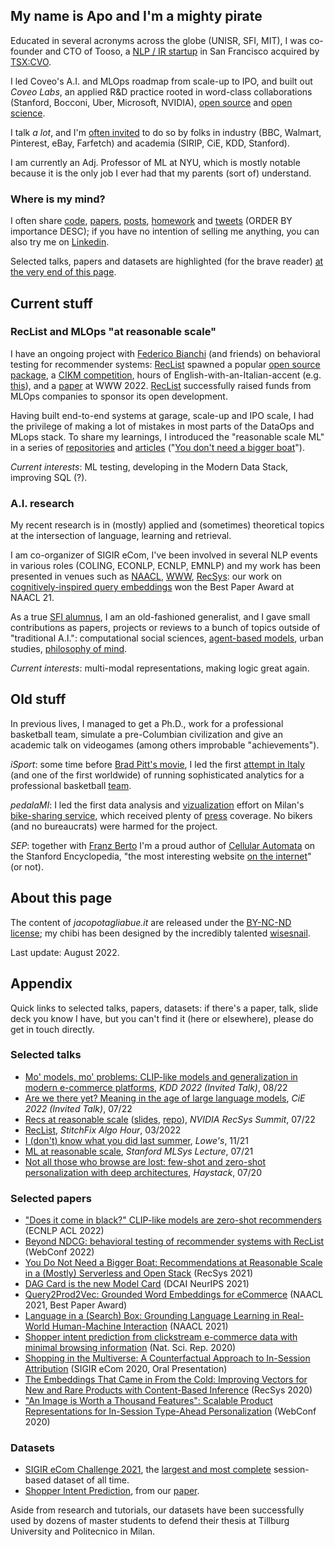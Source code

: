 ## My name is Apo and I'm a mighty pirate

Educated in several acronyms across the globe (UNISR, SFI, MIT), I was co-founder and CTO of Tooso, a [NLP / IR startup](https://www.gartner.com/en/documents/3913700/cool-vendors-in-digital-commerce) in San Francisco acquired by [TSX:CVO](https://www.coveo.com/en/company/news-releases/2019/coveo-acquires-tooso). 

I led Coveo's A.I. and MLOps roadmap from scale-up to IPO, and built out _Coveo Labs_, an applied R&D practice rooted in word-class collaborations (Stanford, Bocconi, Uber, Microsoft, NVIDIA), [open source](https://github.com/jacopotagliabue) and [open science](https://github.com/coveooss/SIGIR-ecom-data-challenge).

I talk _a lot_, and I'm [often invited](#appendix) to do so by folks in industry (BBC, Walmart, Pinterest, eBay, Farfetch) and academia (SIRIP, CiE, KDD, Stanford).

I am currently an Adj. Professor of ML at NYU, which is mostly notable because it is the only job I ever had that my parents (sort of) understand.

### Where is my mind?

I often share [code](https://github.com/jacopotagliabue), [papers](https://scholar.google.com/citations?user=NDX19U0AAAAJ&hl=en), [posts](https://medium.com/@jacopotagliabue), [homework](https://github.com/jacopotagliabue/FREE_7773) and [tweets](https://twitter.com/jacopotagliabue) (ORDER BY importance DESC); if you have no intention of selling me anything, you can also try me on [Linkedin](https://www.linkedin.com/in/jacopotagliabue/).

Selected talks, papers and datasets are highlighted (for the brave reader) [at the very end of this page](#appendix).

## Current stuff

### RecList and MLOps "at reasonable scale"

I have an ongoing project with [Federico Bianchi](https://federicobianchi.io/) (and friends) on behavioral testing for recommender systems: [RecList](http://reclist.io/) spawned a popular [open source package](https://github.com/jacopotagliabue/reclist), a [CIKM competition](https://reclist.io/cikm2022-cup/), hours of English-with-an-Italian-accent (e.g. [this](https://www.youtube.com/watch?v=cAlJYxFYA04)), and a [paper](https://arxiv.org/abs/2111.09963) at WWW 2022. [RecList](http://reclist.io/) successfully raised funds from MLOps companies to sponsor its open development.

Having built end-to-end systems at garage, scale-up and IPO scale, I had the privilege of making a lot of mistakes in most parts of the DataOps and MLops stack. To share my learnings, I introduced the "reasonable scale ML" in a series of [repositories](https://github.com/jacopotagliabue/recs-at-resonable-scale) and [articles](https://towardsdatascience.com/tagged/mlops-without-much-ops) ("[You don't need a bigger boat](https://github.com/jacopotagliabue/you-dont-need-a-bigger-boat)").

_Current interests_: ML testing, developing in the Modern Data Stack, improving SQL (?). 

### A.I. research

My recent research is in (mostly) applied and (sometimes) theoretical topics at the intersection of language, learning and retrieval. 

I am co-organizer of SIGIR eCom, I've been involved in several NLP events in various roles (COLING, ECONLP, ECNLP, EMNLP) and my work has been presented in venues such as [NAACL](https://aclanthology.org/2021.naacl-main.348/), [WWW](https://arxiv.org/abs/2111.09963), [RecSys](https://dl.acm.org/doi/10.1145/3383313.3411477): our work on [cognitively-inspired query embeddings](https://aclanthology.org/2021.naacl-industry.20/) won the Best Paper Award at NAACL 21.

As a true [SFI alumnus](https://www.santafe.edu/engage/learn/alumni/jacopo-tagliabue), I am an old-fashioned generalist, and I gave small contributions as papers, projects or reviews to a bunch of topics outside of "traditional A.I.": computational social sciences, [agent-based models](https://appliednetsci.springeropen.com/articles/10.1007/s41109-017-0029-0), urban studies, [philosophy of mind](https://link.springer.com/article/10.1007/s11023-013-9332-4).

_Current interests_: multi-modal representations, making logic great again.

## Old stuff

In previous lives, I managed to get a Ph.D., work for a professional basketball team, simulate a pre-Columbian civilization and give an academic talk on videogames (among others improbable "achievements").

_iSport_: some time before [Brad Pitt's movie](https://en.wikipedia.org/wiki/Moneyball_(film)), I led the first [attempt in Italy](public/isport_gazzetta.pdf) (and one of the first worldwide) of running sophisticated analytics for a professional basketball [team](http://www.olimpiamilano.com/en/).

_pedalaMI_: I led the first data analysis and [vizualization](https://vimeo.com/74664341) effort on Milan's [bike-sharing service](public/PedalaMi.pdf), which received plenty of [press](http://milano.corriere.it/milano/notizie/cronaca/13_settembre_18/ciclobby-censimento-biciclette-mobilita-sostenibile-2223163930809.shtml) coverage. No bikers (and no bureaucrats) were harmed for the project.

_SEP_: together with [Franz Berto](https://www.st-andrews.ac.uk/philosophy/people/fb96) I'm a proud author of [Cellular Automata](https://plato.stanford.edu/entries/cellular-automata/) on the Stanford Encyclopedia, "the most interesting website [on the internet](https://qz.com/480741/this-free-online-encyclopedia-has-achieved-what-wikipedia-can-only-dream-of/)" (or not).

## About this page

The content of _jacopotagliabue.it_ are released under the [BY-NC-ND license](https://creativecommons.org/licenses/by-nc-nd/3.0/); my chibi has been designed by the incredibly talented [wisesnail](https://www.instagram.com/wisesnail/?hl=en). 

Last update: August 2022. 

## Appendix

Quick links to selected talks, papers, datasets: if there's a paper, talk, slide deck you know I have, but you can't find it (here or elsewhere), please do get in touch directly.

### Selected talks

* [Mo' models, mo' problems: CLIP-like models and generalization in modern e-commerce platforms](public/kdd_final_2022_keynote.pdf), _KDD 2022 (Invited Talk)_, 08/22
* [Are we there yet? Meaning in the age of large language models](public/are_we_there_yet.pdf), _CiE 2022 (Invited Talk)_, 07/22
* [Recs at reasonable scale](https://youtu.be/9rouLchcC0k?t=147) ([slides](https://github.com/jacopotagliabue/recs-at-resonable-scale/blob/main/slides/NVIDIA_RECSYS_SUMMIT_JT.pdf), [repo](https://github.com/jacopotagliabue/recs-at-resonable-scale)), _NVIDIA RecSys Summit_, 07/22
* [RecList](https://www.youtube.com/watch?v=cAlJYxFYA04), _StitchFix Algo Hour_, 03/2022 
* [I (don't) know what you did last summer](public/Lowe_Nov_2021.pdf), _Lowe's_, 11/21
* [ML at reasonable scale](https://www.youtube.com/watch?v=Ndxpo4PeEms), _Stanford MLSys Lecture_, 07/21
* [Not all those who browse are lost: few-shot and zero-shot personalization with deep architectures](https://www.youtube.com/watch?v=PFfSiE4CGPY), _Haystack_, 07/20

### Selected papers

* ["Does it come in black?" CLIP-like models are zero-shot recommenders](https://aclanthology.org/2022.ecnlp-1.22/) (ECNLP ACL 2022)
* [Beyond NDCG: behavioral testing of recommender systems with RecList](https://arxiv.org/abs/2111.09963) (WebConf 2022)
* [You Do Not Need a Bigger Boat: Recommendations at Reasonable Scale in a (Mostly) Serverless and Open Stack](https://dl.acm.org/doi/abs/10.1145/3460231.3474604) (RecSys 2021)
* [DAG Card is the new Model Card](https://arxiv.org/pdf/2110.13601.pdf) (DCAI NeurIPS 2021)
* [Query2Prod2Vec: Grounded Word Embeddings for eCommerce](https://aclanthology.org/2021.naacl-industry.20/) (NAACL 2021, Best Paper Award)
* [Language in a (Search) Box: Grounding Language Learning in Real-World Human-Machine Interaction](https://aclanthology.org/2021.naacl-main.348/) (NAACL 2021)
* [Shopper intent prediction from clickstream e-commerce data with minimal browsing information](https://www.nature.com/articles/s41598-020-73622-y.epdf?sharing_token=tydJezcxTZvP8cNEDsAKn9RgN0jAjWel9jnR3ZoTv0NoB1nwg3Wgf_mP0ktAdV_HGxUxXaNdBCErP1Zck0ibhFGwRrt0xq-Uy2wNz5DkwbFN44Mxzwb3WdN593RbqBFNucB9hEgd3EFvTZaqO9reUDDlh-mybSw5d1-G04RfdBQ%3D) (Nat. Sci. Rep. 2020)
* [Shopping in the Multiverse: A Counterfactual Approach to In-Session Attribution](https://arxiv.org/pdf/2007.10087.pdf) (SIGIR eCom 2020, Oral Presentation)
* [The Embeddings That Came in From the Cold: Improving Vectors for New and Rare Products with Content-Based Inference](https://dl.acm.org/doi/10.1145/3383313.3411477) (RecSys 2020)
* ["An Image is Worth a Thousand Features": Scalable Product Representations for In-Session Type-Ahead Personalization](https://dl.acm.org/doi/10.1145/3366424.3386198) (WebConf 2020)

### Datasets

* [SIGIR eCom Challenge 2021](https://github.com/coveooss/SIGIR-ecom-data-challenge), the [largest and most complete](https://arxiv.org/abs/2104.09423) session-based dataset of all time.
* [Shopper Intent Prediction](https://github.com/coveooss/shopper-intent-prediction-nature-2020), from our [paper](https://www.nature.com/articles/s41598-020-73622-y.epdf?sharing_token=tydJezcxTZvP8cNEDsAKn9RgN0jAjWel9jnR3ZoTv0NoB1nwg3Wgf_mP0ktAdV_HGxUxXaNdBCErP1Zck0ibhFGwRrt0xq-Uy2wNz5DkwbFN44Mxzwb3WdN593RbqBFNucB9hEgd3EFvTZaqO9reUDDlh-mybSw5d1-G04RfdBQ%3D).

Aside from research and tutorials, our datasets have been successfully used by dozens of master students to defend their thesis at Tillburg University and Politecnico in Milan.
